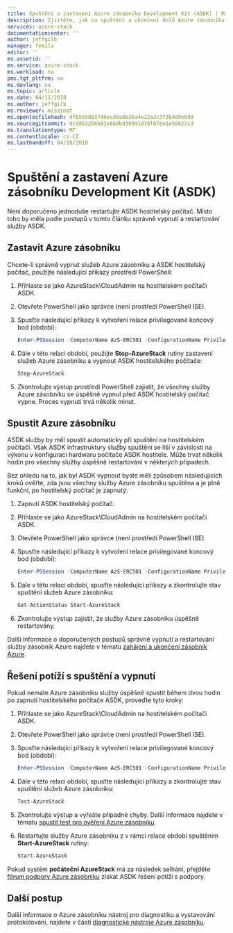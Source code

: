 ```yaml
---
title: Spuštění a zastavení Azure zásobníku Development Kit (ASDK) | Microsoft Docs
description: Zjistěte, jak na spuštění a ukončení dolů Azure zásobníku Development Kit (ASDK).
services: azure-stack
documentationcenter: ''
author: jeffgilb
manager: femila
editor: ''
ms.assetid: ''
ms.service: azure-stack
ms.workload: na
pms.tgt_pltfrm: na
ms.devlang: na
ms.topic: article
ms.date: 04/11/2018
ms.author: jeffgilb
ms.reviewer: misainat
ms.openlocfilehash: dfb565803746ecdda9b36a4e12a3c3f2b4d9e0d0
ms.sourcegitcommit: 9cdd83256b82e664bd36991d78f87ea1e56827cd
ms.translationtype: MT
ms.contentlocale: cs-CZ
ms.lasthandoff: 04/16/2018
---
```

# <a name="start-and-stop-the-azure-stack-development-kit-asdk"></a>Spuštění a zastavení Azure zásobníku Development Kit (ASDK)
Není doporučeno jednoduše restartujte ASDK hostitelský počítač. Místo toho by měla podle postupů v tomto článku správně vypnutí a restartování služby ASDK. 

## <a name="stop-azure-stack"></a>Zastavit Azure zásobníku 
Chcete-li správně vypnut služeb Azure zásobníku a ASDK hostitelský počítač, použijte následující příkazy prostředí PowerShell:

1. Přihlaste se jako AzureStack\CloudAdmin na hostitelském počítači ASDK.
2. Otevřete PowerShell jako správce (není prostředí PowerShell ISE).
3. Spusťte následující příkazy k vytvoření relace privilegované koncový bod (období): 

   ```powershell
   Enter-PSSession -ComputerName AzS-ERCS01 -ConfigurationName PrivilegedEndpoint
   ```
4. Dále v této relaci období, použijte **Stop-AzureStack** rutiny zastavení služeb Azure zásobníku a vypnout ASDK hostitelského počítače:

   ```powershell
   Stop-AzureStack
   ```
5. Zkontrolujte výstup prostředí PowerShell zajistit, že všechny služby Azure zásobníku se úspěšně vypnul před ASDK hostitelský počítač vypne. Proces vypnutí trvá několik minut.

## <a name="start-azure-stack"></a>Spustit Azure zásobníku 
ASDK služby by měl spustit automaticky při spuštění na hostitelském počítači. Však ASDK infrastruktury služby spuštění se liší v závislosti na výkonu v konfiguraci hardwaru počítače ASDK hostitele. Může trvat několik hodin pro všechny služby úspěšně restartování v některých případech.

Bez ohledu na to, jak byl ASDK vypnout byste měli způsobem následujících kroků ověřte, zda jsou všechny služby Azure zásobníku spuštěna a je plně funkční, po hostitelský počítač je zapnutý: 

1. Zapnutí ASDK hostitelský počítač. 
2. Přihlaste se jako AzureStack\CloudAdmin na hostitelském počítači ASDK.
3. Otevřete PowerShell jako správce (není prostředí PowerShell ISE).
4. Spusťte následující příkazy k vytvoření relace privilegované koncový bod (období):

   ```powershell
   Enter-PSSession -ComputerName AzS-ERCS01 -ConfigurationName PrivilegedEndpoint
   ```
5. Dále v této relaci období, spusťte následující příkazy a zkontrolujte stav spuštění služeb Azure zásobníku:

   ```powershell
   Get-ActionStatus Start-AzureStack
   ```
6. Zkontrolujte výstup zajistit, že služby Azure zásobníku úspěšně restartovány.

Další informace o doporučených postupů správně vypnutí a restartování služby zásobník Azure najdete v tématu [zahájení a ukončení zásobník Azure](.\.\azure-stack-start-and-stop.md). 

## <a name="troubleshoot-startup-and-shutdown"></a>Řešení potíží s spuštění a vypnutí 
Pokud nemáte Azure zásobníku služby úspěšně spustit během dvou hodin po zapnutí hostitelského počítače ASDK, proveďte tyto kroky:

1. Přihlaste se jako AzureStack\CloudAdmin na hostitelském počítači ASDK.
2. Otevřete PowerShell jako správce (není prostředí PowerShell ISE).
3. Spusťte následující příkazy k vytvoření relace privilegované koncový bod (období):

   ```powershell
   Enter-PSSession -ComputerName AzS-ERCS01 -ConfigurationName PrivilegedEndpoint
   ```
4. Dále v této relaci období, spusťte následující příkazy a zkontrolujte stav spuštění služeb Azure zásobníku:

   ```powershell
   Test-AzureStack
   ```
5. Zkontrolujte výstup a vyřešte případné chyby. Další informace najdete v tématu [spustit test pro ověření Azure zásobníku](.\.\azure-stack-diagnostic-test.md).
6. Restartujte služby Azure zásobníku z v rámci relace období spuštěním **Start-AzureStack** rutiny:

   ```powershell
   Start-AzureStack
   ```

Pokud systém **počáteční AzureStack** má za následek selhání, přejděte [fórum podpory Azure zásobníku](https://social.msdn.microsoft.com/Forums/en-US/home?forum=azurestack) získat ASDK řešení potíží s podpory. 

## <a name="next-steps"></a>Další postup 
Další informace o Azure zásobníku nástroj pro diagnostiku a vystavování protokolování, najdete v části [diagnostické nástroje Azure zásobníku](.\.\azure-stack-diagnostics.md).
